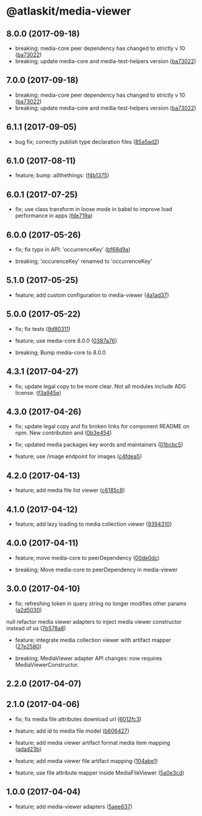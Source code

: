 # @atlaskit/media-viewer

## 8.0.0 (2017-09-18)


* breaking; media-core peer dependency has changed to strictly v 10 ([ba73022](https://bitbucket.org/atlassian/atlaskit/commits/ba73022))
* breaking; update media-core and media-test-helpers version ([ba73022](https://bitbucket.org/atlassian/atlaskit/commits/ba73022))
## 7.0.0 (2017-09-18)

* breaking; media-core peer dependency has changed to strictly v 10 ([ba73022](https://bitbucket.org/atlassian/atlaskit/commits/ba73022))
* breaking; update media-core and media-test-helpers version ([ba73022](https://bitbucket.org/atlassian/atlaskit/commits/ba73022))
## 6.1.1 (2017-09-05)

* bug fix; correctly publish type declaration files ([85a5ad2](https://bitbucket.org/atlassian/atlaskit/commits/85a5ad2))


## 6.1.0 (2017-08-11)

* feature; bump :allthethings: ([f4b1375](https://bitbucket.org/atlassian/atlaskit/commits/f4b1375))




## 6.0.1 (2017-07-25)


* fix; use class transform in loose mode in babel to improve load performance in apps ([fde719a](https://bitbucket.org/atlassian/atlaskit/commits/fde719a))

## 6.0.0 (2017-05-26)


* fix; fix typo in API: 'occurrenceKey' ([bf68d9a](https://bitbucket.org/atlassian/atlaskit/commits/bf68d9a))


* breaking; 'occurenceKey' renamed to 'occurrenceKey'

## 5.1.0 (2017-05-25)


* feature; add custom configuration to media-viewer ([4a1ad37](https://bitbucket.org/atlassian/atlaskit/commits/4a1ad37))

## 5.0.0 (2017-05-22)


* fix; fix tests ([9d80311](https://bitbucket.org/atlassian/atlaskit/commits/9d80311))


* feature; use media-core 8.0.0 ([0387a76](https://bitbucket.org/atlassian/atlaskit/commits/0387a76))


* breaking; Bump media-core to 8.0.0

## 4.3.1 (2017-04-27)


* fix; update legal copy to be more clear. Not all modules include ADG license. ([f3a945e](https://bitbucket.org/atlassian/atlaskit/commits/f3a945e))

## 4.3.0 (2017-04-26)


* fix; update legal copy and fix broken links for component README on npm. New contribution and ([0b3e454](https://bitbucket.org/atlassian/atlaskit/commits/0b3e454))
* fix; updated media packages key words and maintainers ([01bcbc5](https://bitbucket.org/atlassian/atlaskit/commits/01bcbc5))


* feature; use /image endpoint for images ([c4fdea5](https://bitbucket.org/atlassian/atlaskit/commits/c4fdea5))

## 4.2.0 (2017-04-13)


* feature; add media file list viewer ([c6185c8](https://bitbucket.org/atlassian/atlaskit/commits/c6185c8))

## 4.1.0 (2017-04-12)


* feature; add lazy loading to media collection viewer ([9394310](https://bitbucket.org/atlassian/atlaskit/commits/9394310))

## 4.0.0 (2017-04-11)


* feature; move media-core to peerDependency ([00de0dc](https://bitbucket.org/atlassian/atlaskit/commits/00de0dc))


* breaking; Move media-core to peerDependency in media-viewer

## 3.0.0 (2017-04-10)


* fix; refreshing token in query string no longer  modifies other params ([a2d5030](https://bitbucket.org/atlassian/atlaskit/commits/a2d5030))


null refactor media viewer adapters to inject media viewer constructor instead of us ([7b578a8](https://bitbucket.org/atlassian/atlaskit/commits/7b578a8))


* feature; integrate media collection viewer with artifact mapper ([27e2580](https://bitbucket.org/atlassian/atlaskit/commits/27e2580))


* breaking; MediaViewer adapter API changes: now requires MediaViewerConstructor.

## 2.2.0 (2017-04-07)

## 2.1.0 (2017-04-06)


* fix; fix media file attributes download url ([6012fc3](https://bitbucket.org/atlassian/atlaskit/commits/6012fc3))


* feature; add id to media file model ([b606427](https://bitbucket.org/atlassian/atlaskit/commits/b606427))
* feature; add media viewer artifact format media item mapping ([adad23b](https://bitbucket.org/atlassian/atlaskit/commits/adad23b))
* feature; add media viewer file artifact mapping ([104abe1](https://bitbucket.org/atlassian/atlaskit/commits/104abe1))
* feature; use file attribute mapper inside MediaFileViewer ([5a0e3cd](https://bitbucket.org/atlassian/atlaskit/commits/5a0e3cd))

## 1.0.0 (2017-04-04)


* feature; add media-viewer adapters ([5aee637](https://bitbucket.org/atlassian/atlaskit/commits/5aee637))
